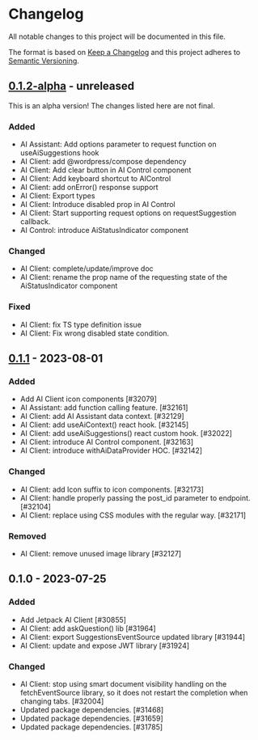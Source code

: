 # Changelog

All notable changes to this project will be documented in this file.

The format is based on [Keep a Changelog](https://keepachangelog.com/en/1.0.0/)
and this project adheres to [Semantic Versioning](https://semver.org/spec/v2.0.0.html).

## [0.1.2-alpha] - unreleased

This is an alpha version! The changes listed here are not final.

### Added
- AI Assistant: Add options parameter to request function on useAiSuggestions hook
- AI Client: add @wordpress/compose dependency
- AI Client: Add clear button in AI Control component
- AI Client: Add keyboard shortcut to AIControl
- AI Client: add onError() response support
- AI Client: Export types
- AI Client: Introduce disabled prop in AI Control
- AI Client: Start supporting request options on requestSuggestion callback.
- AI Control: introduce AiStatusIndicator component

### Changed
- AI Client: complete/update/improve doc
- AI Client: rename the prop name of the requesting state of the AiStatusIndicator component

### Fixed
- AI Client: fix TS type definition issue
- AI Client: Fix wrong disabled state condition.

## [0.1.1] - 2023-08-01
### Added
- Add AI Client icon components [#32079]
- AI Assistant: add function calling feature. [#32161]
- AI Client: add AI Assistant data context. [#32129]
- AI Client: add useAiContext() react hook. [#32145]
- AI Client: add useAiSuggestions() react custom hook. [#32022]
- AI Client: introduce AI Control component. [#32163]
- AI Client: introduce withAiDataProvider HOC. [#32142]

### Changed
- AI Client: add Icon suffix to icon components. [#32173]
- AI Client: handle properly passing the post_id parameter to endpoint. [#32104]
- AI Client: replace using CSS modules with the regular way. [#32171]

### Removed
- AI Client: remove unused image library [#32127]

## 0.1.0 - 2023-07-25
### Added
- Add Jetpack AI Client [#30855]
- AI Client: add askQuestion() lib [#31964]
- AI Client: export SuggestionsEventSource updated library [#31944]
- AI Client: update and expose JWT library [#31924]

### Changed
- AI Client: stop using smart document visibility handling on the fetchEventSource library, so it does not restart the completion when changing tabs. [#32004]
- Updated package dependencies. [#31468]
- Updated package dependencies. [#31659]
- Updated package dependencies. [#31785]

[0.1.2-alpha]: https://github.com/Automattic/jetpack-ai-client/compare/v0.1.1...v0.1.2-alpha
[0.1.1]: https://github.com/Automattic/jetpack-ai-client/compare/v0.1.0...v0.1.1
